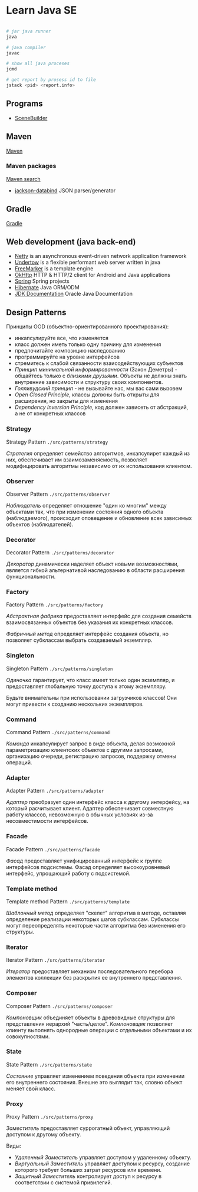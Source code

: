 # Learn Java SE

```bash

# jar java runner
java

# java compiler
javac

# show all java proceses
jcmd

# get report by prosess id to file
jstack <pid> <report.info>

```

## Programs

- [SceneBuilder](https://gluonhq.com/products/scene-builder/)

## Maven

[Maven](http://maven.apache.org/)

### Maven packages

[Maven search](https://search.maven.org/)

- [jackson-databind](https://github.com/FasterXML/jackson-databind) JSON parser/generator

## Gradle

[Gradle](https://gradle.org/)

## Web development (java back-end)

- [Netty](https://netty.io/) is an asynchronous event-driven network application framework
- [Undertow](http://undertow.io/) is a flexible performant web server written in java
- [FreeMarker](https://freemarker.apache.org/) is a template engine
- [OkHttp](http://square.github.io/okhttp/) HTTP & HTTP/2 client for Android and Java applications
- [Spring](http://spring.io/) Spring projects
- [Hibernate](http://hibernate.org/) Java ORM/ODM
- [JDK Documentation](https://docs.oracle.com/en/java/javase/11/) Oracle Java Documentation

## Design Patterns

Принципы OOD (объектно-ориентированного проектирования):
- инкапсулируйте все, что изменяется
- класс должен иметь только одну причину для изменения
- предпочитайте композицию наследованию
- программируйте на уровне интерфейсов
- стремитесь к слабой связанности взаисодействующих субъектов
- *Принцип минимальной информированности* (Закон Деметры) - общайтесь только с *близкими друзьями*. Объекты не должны знать внутренние зависимости и структуру своих компонентов.
- *Голливудский принцип* - не вызывайте нас, мы вас сами вызовем
- *Open Closed Principle*, классы должны быть открыты для расширения, но закрыты для изменения
- *Dependency Inversion Principle*, код должен зависеть от абстракций, а не от конкретных классов

### Strategy

Strategy Pattern `./src/patterns/strategy`

*Стратегия* определяет семейство алгоритмов, инкапсулирет каждый из них, обеспечивает им взаимозаменяемость, позволяет модифицировать алгоритмы независимо от их использования клиентом.

### Observer

Observer Pattern `./src/patterns/observer`

*Наблюдатель* определяет отношение "один ко многим" между объектами так, что при изменении состояния одного объекта (наблюдаемого), происходит оповещение и обновление всех зависимых объектов (наблюдателей).

### Decorator

Decorator Pattern `./src/patterns/decorator`

*Декоратор* динамически наделяет объект новыми возможностями, является гибкой альтернативой наследованию в области расширения функциональности.

### Factory

Factory Pattern `./src/patterns/factory`

*Абстрактная фабрика* предоставляет интерфейс для создания семейств взаимосвязанных объектов без указания их конкретных классов.

*Фабричный метод* определяет интерфейс создания объекта, но позволяет субклассам выбрать создаваемый экземпляр.

### Singleton

Singleton Pattern `./src/patterns/singleton`

*Одиночка* гарантирует, что класс имеет только один экземпляр, и предоставляет глобальную точку доступа к этому экземпляру.

Будьте внимательны при использовании загрузчиков классов! Они могут привести к созданию нескольких экземпляров.

### Command

Command Pattern `./src/patterns/command`

*Команда* инкапсулирует запрос в виде объекта, делая возможной параметризацию клиентских объектов с другими запросами, организацию очереди, регистрацию запросов, поддержку отмены операций.

### Adapter

Adapter Pattern `./src/patterns/adapter`

*Адаптер* преобразует один интерфейс класса к другому интерфейсу, на который расчитывает клиент. Адаптер обеспечивает совместную работу классов, невозможную в обычных условиях из-за несовместимости интерфейсов.

### Facade

Facade Pattern `./src/patterns/facade`

*Фасад* предоставляет унифицированный интерфейс к группе интерфейсов подсистемы. Фасад определяет высокоуровневый интерфейс, упрощающий работу с подсистемой.

### Template method

Template method Pattern `./src/patterns/template`

*Шаблонный метод* определяет "скелет" алгоритма в методе, оставляя определение реализации некоторых шагов субклассам. Субклассы могут переопределять некоторые части алгоритма без изменения его структуры.

### Iterator

Iterator Pattern `./src/patterns/iterator`

*Итератор* предоставляет механизм последовательного перебора элементов коллекции без раскрытия ее внутреннего представления.

### Composer

Composer Pattern `./src/patterns/composer`

*Компоновщик* объединяет объекты в древовидные структуры для представления иерархий "часть/целое". *Компоновщик* позволяет клиенту выполнять однородные операции с отдельными объектами и их совокупностями.

### State

State Pattern `./src/patterns/state`

*Состояние* управляет изменением поведения объекта при изменении его внутреннего состояния. Внешне это выглядит так, словно объект меняет свой класс.

### Proxy

Proxy Pattern `./src/patterns/proxy`

*Заместитель* предоставляет суррогатный объект, управляющий доступом к другому объекту.

Виды:
- *Удаленный Заместитель* управляет доступом у удаленному объекту.
- *Виртуальный Заместитель* управляет доступом к ресурсу, создание которого требует больших затрат ресурсов или времени.
- *Защитный Заместитель* контролирует доступ к ресурсу в соответствии с системой привилегий.
